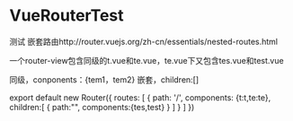 ﻿# VueRouterTest

测试 嵌套路由http://router.vuejs.org/zh-cn/essentials/nested-routes.html

一个router-view包含同级的t.vue和te.vue，te.vue下又包含tes.vue和test.vue

同级，conponents：{tem1，tem2}
嵌套，children:[]


export default new Router({
  routes: [
    {
      path: '/',
      components: {t:t,te:te},
      children:[
      	{
			path:"",
			components:{tes,test}
      	}
      ]
    }
  ]
})
